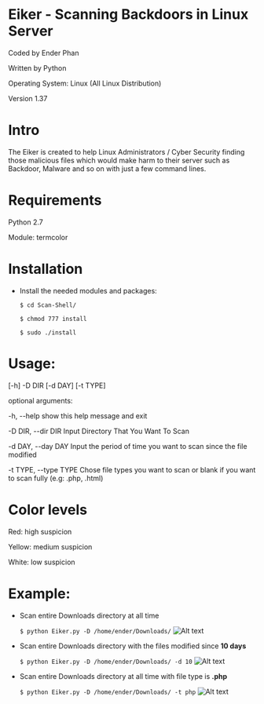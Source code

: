 # Eiker - Scanning Backdoors in Linux Server

Coded by Ender Phan

Written by Python 

Operating System: Linux (All Linux Distribution)

Version 1.37

# Intro

The Eiker is created to help Linux Administrators / Cyber Security finding those malicious files which 
would make harm to their server such as Backdoor, Malware and so on with just a few command lines.

# Requirements

Python 2.7

Module: termcolor

# Installation

+ Install the needed modules and packages:

    `$ cd Scan-Shell/`

    `$ chmod 777 install`

    `$ sudo ./install`

# Usage: 

[-h] -D DIR [-d DAY] [-t TYPE]

optional arguments:

  -h, --help            show this help message and exit
  
  -D DIR, --dir DIR     Input Directory That You Want To Scan
  
  -d DAY, --day DAY     Input the period of time you want to scan since the file modified
  
  -t TYPE, --type TYPE  Chose file types you want to scan or blank if you want
                        to scan fully (e.g: .php, .html)
# Color levels

Red: high suspicion

Yellow: medium suspicion

White: low suspicion

# Example:
+ Scan entire Downloads directory at all time

   `$ python Eiker.py -D /home/ender/Downloads/`
![Alt text](http://i.imgur.com/W3NZ4Bq.png)

+ Scan entire Downloads directory with the files modified since **10 days**

   `$ python Eiker.py -D /home/ender/Downloads/ -d 10`
![Alt text](http://i.imgur.com/pAWROFA.png)

+ Scan entire Downloads directory at all time with file type is **.php**

   `$ python Eiker.py -D /home/ender/Downloads/ -t php`
![Alt text](http://i.imgur.com/ctIPa7s.png)


